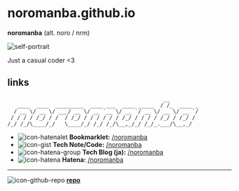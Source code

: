 # noromanba.github.io

**noromanba** (alt. noro / nrm)

![self-portrait](https://github.com/noromanba.png)

Just a casual coder <3

## links

```aa
                                                 __
   ____  ____  _________  ____ ___  ____ _____  / /_  ____ _
  / __ \/ __ \/ ___/ __ \/ __ `__ \/ __ `/ __ \/ __ \/ __ `/
 / / / / /_/ / /  / /_/ / / / / / / /_/ / / / / /_/ / /_/ /
/_/ /_/\____/_/   \____/_/ /_/ /_/\__,_/_/ /_/_.___/\__,_/

```

- ![icon-hatenalet](https://www.google.com/s2/favicons?domain=http://let.hatelabo.jp) **Bookmarklet:** [/noromanba](http://let.hatelabo.jp/noromanba/)
- ![icon-gist](https://www.google.com/s2/favicons?domain=gist.github.com) **Tech Note/Code:** [/noromanba](https://gist.github.com/noromanba/)
- ![icon-hatena-group](https://www.google.com/s2/favicons?domain=ptech.g.hatena.ne.jp) **Tech Blog (ja):** [/noromanba](http://ptech.g.hatena.ne.jp/noromanba/)
- ![icon-hatena](https://www.google.com/s2/favicons?domain=profile.hatena.ne.jp) **Hatena:** [/noromanba](https://profile.hatena.ne.jp/noromanba/)

----


![icon-github-repo](https://www.google.com/s2/favicons?domain=github.com) [**repo**](https://github.com/noromanba/noromanba.github.io/)

<!-- favicon fetcher
![icon](https://www.google.com/s2/favicons?domain=)
-->

<!-- Mixed Content error
![icon-hatenalet](http://let.hatelabo.jp/images/favicon.png) **Bookmarklet:** [/noromanba](http://let.hatelabo.jp/noromanba/)
-->

